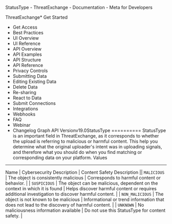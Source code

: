 StatusType - ThreatExchange - Documentation - Meta for Developers

ThreatExchange* Get Started
* Get Access
* Best Practices
* UI Overview
* UI Reference
* API Overview
* API Examples
* API Structure
* API Reference
* Privacy Controls
* Submitting Data
* Editing Existing Data
* Delete Data
* Re-sharing
* React to Data
* Submit Connections
* Integrations
* Webhooks
* FAQ
* Webinar
* Changelog
Graph API Versionv19.0StatusType
==========
StatusType is an important field in ThreatExchange, as it corresponds to whether the upload is referring to malicious or harmful content. This help you determine what the original uploader's intent was in uploading signals, and therefore what you should do when you find matching or corresponding data on your platform.
Values
------

 Name
  | 
 Cybersecurity Description
  | 
 Content Safety Description
  || `MALICIOUS` | The object is consistently malicious | Corresponds to harmful content or behavior. |
| `SUSPICIOUS` | The object can be malicious, dependent on the context in which it is found | Helps discover harmful content or requires additional investigation to discover harmful content. |
| `NON_MALICIOUS` | The object is not known to be malicious | Informational or trend information that does not lead to the discovery of harmful content. |
| `UNKNOWN` | No maliciousness information available | Do not use this StatusType for content safety. |
